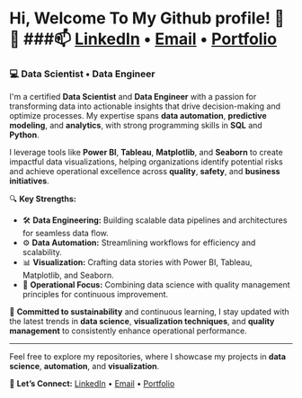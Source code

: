 # Hi, Welcome To My Github profile! 👋                   🔗 **###📫** [LinkedIn](https://www.linkedin.com/in/miracle-o-ndubuaku/) • [Email](mailto:ndubuaku.oli@gmail.com) • [Portfolio](mailto:your.email@example.com)

### 💻 Data Scientist • Data Engineer

I'm a certified **Data Scientist** and **Data Engineer** with a passion for transforming data into actionable insights that drive decision-making and optimize processes. My expertise spans **data automation**, **predictive modeling**, and **analytics**, with strong programming skills in **SQL** and **Python**.

I leverage tools like **Power BI**, **Tableau**, **Matplotlib**, and **Seaborn** to create impactful data visualizations, helping organizations identify potential risks and achieve operational excellence across **quality**, **safety**, and **business initiatives**.

🔍 **Key Strengths:**
- 🛠️ **Data Engineering:** Building scalable data pipelines and architectures for seamless data flow.
- ⚙️ **Data Automation:** Streamlining workflows for efficiency and scalability.
- 📊 **Visualization:** Crafting data stories with Power BI, Tableau, Matplotlib, and Seaborn.
- 🚀 **Operational Focus:** Combining data science with quality management principles for continuous improvement.

🌱 **Committed to sustainability** and continuous learning, I stay updated with the latest trends in **data science**, **visualization techniques**, and **quality management** to consistently enhance operational performance.

---

Feel free to explore my repositories, where I showcase my projects in **data science**, **automation**, and **visualization**.

🔗 **Let’s Connect:**
[LinkedIn](https://www.linkedin.com/in/miracle-o-ndubuaku/) • [Email](mailto:ndubuaku.oli@gmail.com) • [Portfolio](mailto:your.email@example.com)
